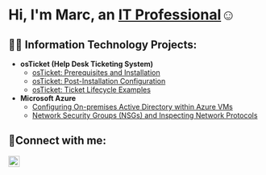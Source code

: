 <h1>Hi, I'm Marc, an <a href="https://www.linkedin.com/in/marc-m-897072264/">IT Professional</a>☺</h1>

<h2>👨‍💻 Information Technology Projects:</h2>

- <b>osTicket (Help Desk Ticketing System)</b>
  - [osTicket: Prerequisites and Installation](https://github.com/Markeeto/osticket-prereqs)
  - [osTicket: Post-Installation Configuration](https://github.com/Markeeto/post-install-config)
  - [osTicket: Ticket Lifecycle Examples](https://github.com/Markeeto/ticket-lifecycle)
- <b>Microsoft Azure</b>
  - [Configuring On-premises Active Directory within Azure VMs](https://github.com/Markeeto/configure-ad)
  - [Network Security Groups (NSGs) and Inspecting Network Protocols](https://github.com/Markeeto/azure-network-protocols)

<h2>🤳Connect with me:</h2>

[<img align="left" alt="Josh | LinkedIn" width="22px" src="https://cdn.jsdelivr.net/npm/simple-icons@v3/icons/linkedin.svg" />][linkedin]

[linkedin]: https://linkedin.com/in/marc-m-897072264/
